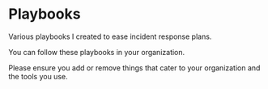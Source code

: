 # Playbooks
Various playbooks I created to ease incident response plans.

You can follow these playbooks in your organization.

Please ensure you add or remove things that cater to your organization and the tools you use.

